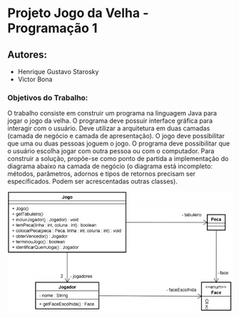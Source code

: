 # Projeto Jogo da Velha - Programação 1

## Autores:
+ Henrique Gustavo Starosky
+ Victor Bona

### Objetivos do Trabalho:
O trabalho consiste em construir um programa na linguagem Java para jogar o jogo da velha.
O programa deve possuir interface gráfica para interagir com o usuário. Deve utilizar a arquitetura em duas camadas
(camada de negócio e camada de apresentação).
O jogo deve possibilitar que uma ou duas pessoas joguem o jogo. O programa deve possibilitar que o usuário escolha
jogar com outra pessoa ou com o computador.
Para construir a solução, propõe-se como ponto de partida a implementação do diagrama abaixo na camada de negócio
(o diagrama está incompleto: métodos, parâmetros, adornos e tipos de retornos precisam ser especificados. Podem ser
acrescentadas outras classes).

![Diagrama de Classes](diagrama.png) 
